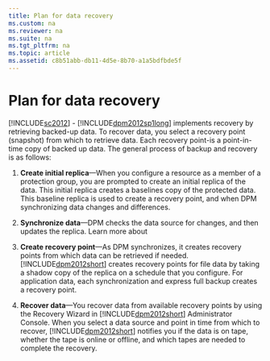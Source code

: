 ```yaml
---
title: Plan for data recovery
ms.custom: na
ms.reviewer: na
ms.suite: na
ms.tgt_pltfrm: na
ms.topic: article
ms.assetid: c8b51abb-db11-4d5e-8b70-a1a5bdfbde5f
---
```

# Plan for data recovery
[!INCLUDE[sc2012](Token/sc2012_md.md)] \- [!INCLUDE[dpm2012sp1long](Token/dpm2012sp1long_md.md)] implements recovery by retrieving backed\-up data. To recover data, you select a recovery point \(snapshot\) from which to retrieve data. Each recovery point\-is a point\-in\-time copy of backed up data. The general process of backup and recovery is as follows:

1.  **Create initial replica**—When you configure a resource as a member of a protection group, you are prompted to create an initial replica of the data. This initial replica creates a baselines copy of the protected data. This baseline replica is used to create a recovery point, and when DPM synchronizing data changes and differences.

2.  **Synchronize data**—DPM checks the data source for changes, and then updates the replica. Learn more about

3.  **Create recovery point**—As DPM synchronizes, it creates recovery points from which data can be retrieved if needed. [!INCLUDE[dpm2012short](Token/dpm2012short_md.md)] creates recovery points for file data by taking a shadow copy of the replica on a schedule that you configure. For application data, each synchronization and express full backup creates a recovery point.

4.  **Recover data**—You recover data from available recovery points by using the Recovery Wizard in [!INCLUDE[dpm2012short](Token/dpm2012short_md.md)] Administrator Console. When you select a data source and point in time from which to recover, [!INCLUDE[dpm2012short](Token/dpm2012short_md.md)] notifies you if the data is on tape, whether the tape is online or offline, and which tapes are needed to complete the recovery.


